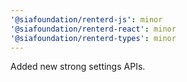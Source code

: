 ```yaml
---
'@siafoundation/renterd-js': minor
'@siafoundation/renterd-react': minor
'@siafoundation/renterd-types': minor
---
```


Added new strong settings APIs.
